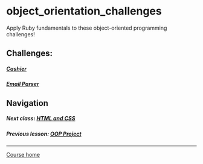 # object_orientation_challenges
Apply Ruby fundamentals to these object-oriented programming challenges! 

## Challenges:  
##### [Cashier](https://github.com/Coderdotnew/intro_web_apps_acp/tree/master/07_class/03_challenges/code/01_cashier)  
##### [Email Parser](https://github.com/Coderdotnew/intro_web_apps_acp/tree/master/07_class/03_challenges/code/02_email_parser)   

## Navigation  
##### Next class: [HTML and CSS](https://github.com/Coderdotnew/intro_web_apps_acp/tree/master/08_class)     
##### Previous lesson: [OOP Project](https://github.com/Coderdotnew/intro_web_apps_acp/tree/master/07_class/02_OOP_project) 
---  
[Course home](https://github.com/Coderdotnew/intro_web_apps_acp)   

